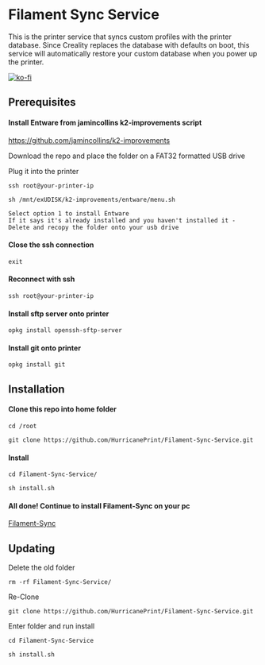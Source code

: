 

# Filament Sync Service
This is the printer service that syncs custom profiles with the printer database. Since Creality replaces the database with defaults on boot, this service will automatically restore your custom database when you power up the printer.

[![ko-fi](https://ko-fi.com/img/githubbutton_sm.svg)](https://ko-fi.com/P5P11AL9ZR)

## Prerequisites

#### Install Entware from jamincollins k2-improvements script
https://github.com/jamincollins/k2-improvements

Download the repo and place the folder on a FAT32 formatted USB drive

Plug it into the printer

```
ssh root@your-printer-ip
```
    
```
sh /mnt/exUDISK/k2-improvements/entware/menu.sh
```

    Select option 1 to install Entware
    If it says it's already installed and you haven't installed it - Delete and recopy the folder onto your usb drive


#### Close the ssh connection

```
exit
```

#### Reconnect with ssh

```
ssh root@your-printer-ip
```

#### Install sftp server onto printer
    
```
opkg install openssh-sftp-server
```

#### Install git onto printer

```
opkg install git
```

## Installation

#### Clone this repo into home folder

```
cd /root
```

```
git clone https://github.com/HurricanePrint/Filament-Sync-Service.git
```
    
#### Install

```
cd Filament-Sync-Service/
```

```
sh install.sh
```

#### All done! Continue to install Filament-Sync on your pc
[Filament-Sync](https://github.com/HurricanePrint/Filament-Sync)

## Updating

Delete the old folder

```
rm -rf Filament-Sync-Service/
```
Re-Clone

```
git clone https://github.com/HurricanePrint/Filament-Sync-Service.git
```

Enter folder and run install

```
cd Filament-Sync-Service
```

```
sh install.sh
```

